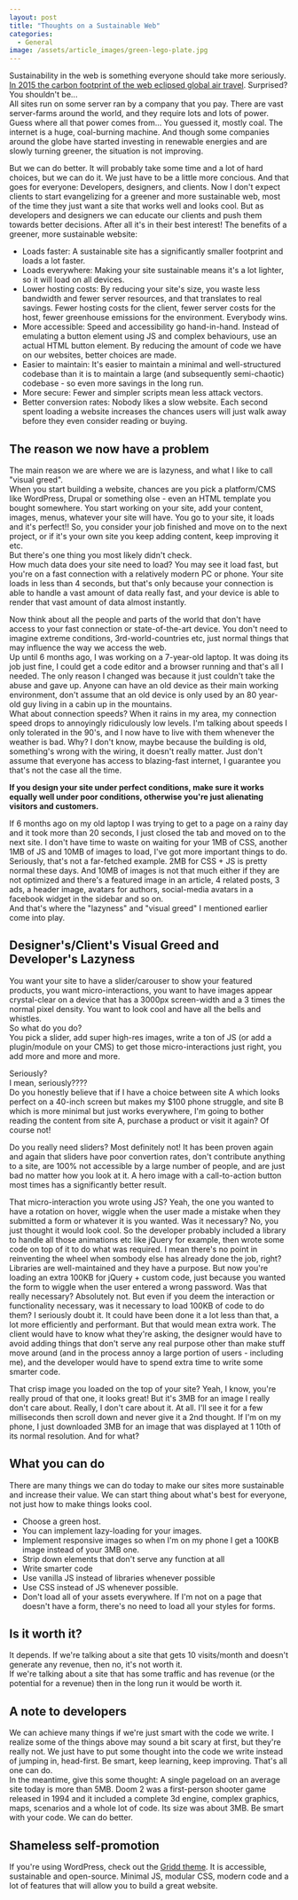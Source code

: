 ```yaml
---
layout: post
title: "Thoughts on a Sustainable Web"
categories:
  - General
image: /assets/article_images/green-lego-plate.jpg
---
```


Sustainability in the web is something everyone should take more seriously. [In 2015 the carbon footprint of the web eclipsed global air travel](https://www.theguardian.com/environment/2015/sep/25/server-data-centre-emissions-air-travel-web-google-facebook-greenhouse-gas). Surprised? You shouldn't be...  
All sites run on some server ran by a company that you pay. There are vast server-farms around the world, and they require lots and lots of power. Guess where all that power comes from... You guessed it, mostly coal. The internet is a huge, coal-burning machine. And though some companies around the globe have started investing in renewable energies and are slowly turning greener, the situation is not improving.  

But we can do better. It will probably take some time and a lot of hard choices, but we can do it. We just have to be a little more concious. And that goes for everyone: Developers, designers, and clients. Now I don't expect clients to start evangelizing for a greener and more sustainable web, most of the time they just want a site that works well and looks cool. But as developers and designers we can educate our clients and push them towards better decisions. After all it's in their best interest! The benefits of a greener, more sustainable website:

* Loads faster: A sustainable site has a significantly smaller footprint and loads a lot faster.
* Loads everywhere: Making your site sustainable means it's a lot lighter, so it will load on all devices.
* Lower hosting costs: By reducing your site's size, you waste less bandwidth and fewer server resources, and that translates to real savings. Fewer hosting costs for the client, fewer server costs for the host, fewer greenhouse emissions for the environment. Everybody wins.
* More accessible: Speed and accessibility go hand-in-hand. Instead of emulating a button element using JS and complex behaviours, use an actual HTML button element. By reducing the amount of code we have on our websites, better choices are made.
* Easier to maintain: It's easier to maintain a minimal and well-structured codebase than it is to maintain a large (and subsequently semi-chaotic) codebase - so even more savings in the long run.
* More secure: Fewer and simpler scripts mean less attack vectors.
* Better conversion rates: Nobody likes a slow website. Each second spent loading a website increases the chances users will just walk away before they even consider reading or buying.

## The reason we now have a problem

The main reason we are where we are is lazyness, and what I like to call "visual greed".  
When you start building a website, chances are you pick a platform/CMS like WordPress, Drupal or something olse - even an HTML template you bought somewhere. You start working on your site, add your content, images, menus, whatever your site will have. You go to your site, it loads and it's perfect!! So, you consider your job finished and move on to the next project, or if it's your own site you keep adding content, keep improving it etc.  
But there's one thing you most likely didn't check.  
How much data does your site need to load? You may see it load fast, but you're on a fast connection with a relatively modern PC or phone. Your site loads in less than 4 seconds, but that's only because your connection is able to handle a vast amount of data really fast, and your device is able to render that vast amount of data almost instantly.  

Now think about all the people and parts of the world that don't have access to your fast connection or state-of-the-art device. You don't need to imagine extreme conditions, 3rd-world-countries etc, just normal things that may influence the way we access the web.  
Up until 6 months ago, I was working on a 7-year-old laptop. It was doing its job just fine, I could get a code editor and a browser running and that's all I needed. The only reason I changed was because it just couldn't take the abuse and gave up. Anyone can have an old device as their main working environment, don't assume that an old device is only used by an 80 year-old guy living in a cabin up in the mountains.  
What about connection speeds? When it rains in my area, my connection speed drops to annoyingly ridiculously low levels. I'm talking about speeds I only tolerated in the 90's, and I now have to live with them whenever the weather is bad. Why? I don't know, maybe because the building is old, something's wrong with the wiring, it doesn't really matter. Just don't assume that everyone has access to blazing-fast internet, I guarantee you that's not the case all the time.

**If you design your site under perfect conditions, make sure it works equally well under poor conditions, otherwise you're just alienating visitors and customers.**

If 6 months ago on my old laptop I was trying to get to a page on a rainy day and it took more than 20 seconds, I just closed the tab and moved on to the next site. I don't have time to waste on waiting for your 1MB of CSS, another 1MB of JS and 10MB of images to load, I've got more important things to do.  
Seriously, that's not a far-fetched example. 2MB for CSS + JS is pretty normal these days. And 10MB of images is not that much either if they are not optimized and there's a featured image in an article, 4 related posts, 3 ads, a header image, avatars for authors, social-media avatars in a facebook widget in the sidebar and so on.  
And that's where the "lazyness" and "visual greed" I mentioned earlier come into play.  

## Designer's/Client's Visual Greed and Developer's Lazyness

You want your site to have a slider/carouser to show your featured products, you want micro-interactions, you want to have images appear crystal-clear on a device that has a 3000px screen-width and a 3 times the normal pixel density. You want to look cool and have all the bells and whistles.  
So what do you do?  
You pick a slider, add super high-res images, write a ton of JS (or add a plugin/module on your CMS) to get those micro-interactions just right, you add more and more and more.

Seriously?  
I mean, seriously????  
Do you honestly believe that if I have a choice between site A which looks perfect on a 40-inch screen but makes my $100 phone struggle, and site B which is more minimal but just works everywhere, I'm going to bother reading the content from site A, purchase a product or visit it again? Of course not!

Do you really need sliders? Most definitely not! It has been proven again and again that sliders have poor convertion rates, don't contribute anything to a site, are 100% not accessible by a large number of people, and are just bad no matter how you look at it. A hero image with a call-to-action button most times has a significantly better result.

That micro-interaction you wrote using JS? Yeah, the one you wanted to have a rotation on hover, wiggle when the user made a mistake when they submitted a form or whatever it is you wanted. Was it necessary? No, you just thought it would look cool. So the developer probably included a library to handle all those animations etc like jQuery for example, then wrote some code on top of it to do what was required. I mean there's no point in reinventing the wheel when sombody else has already done the job, right? Libraries are well-maintained and they have a purpose. But now you're loading an extra 100KB for jQuery + custom code, just because you wanted the form to wiggle when the user entered a wrong password. Was that really necessary? Absolutely not. But even if you deem the interaction or functionality necessary, was it necessary to load 100KB of code to do them? I seriously doubt it. It could have been done it a lot less than that, a lot more efficiently and performant. But that would mean extra work. The client would have to know what they're asking, the designer would have to avoid adding things that don't serve any real purpose other than make stuff move around (and in the process annoy a large portion of users - including me), and the developer would have to spend extra time to write some smarter code.  

That crisp image you loaded on the top of your site? Yeah, I know, you're really proud of that one, it looks great! But it's 3MB for an image I really don't care about. Really, I don't care about it. At all. I'll see it for a few milliseconds then scroll down and never give it a 2nd thought. If I'm on my phone, I just downloaded 3MB for an image that was displayed at 1 10th of its normal resolution. And for what?

## What you can do

There are many things we can do today to make our sites more sustainable and increase their value. We can start thing about what's best for everyone, not just how to make things looks cool.

* Choose a green host.
* You can implement lazy-loading for your images.
* Implement responsive images so when I'm on my phone I get a 100KB image instead of your 3MB one.
* Strip down elements that don't serve any function at all
* Write smarter code
* Use vanilla JS instead of libraries whenever possible
* Use CSS instead of JS whenever possible.
* Don't load all of your assets everywhere. If I'm not on a page that doesn't have a form, there's no need to load all your styles for forms.

## Is it worth it?

It depends. If we're talking about a site that gets 10 visits/month and doesn't generate any revenue, then no, it's not worth it.  
If we're talking about a site that has some traffic and has revenue (or the potential for a revenue) then in the long run it would be worth it.

## A note to developers

We can achieve many things if we're just smart with the code we write. I realize some of the things above may sound a bit scary at first, but they're really not. We just have to put some thought into the code we write instead of jumping in, head-first. Be smart, keep learning, keep improving. That's all one can do.  
In the meantime, give this some thought: A single pageload on an average site today is more than 5MB. Doom 2 was a first-person shooter game released in 1994 and it included a complete 3d engine, complex graphics, maps, scenarios and a whole lot of code. Its size was about 3MB. Be smart with your code. We can do better.

## Shameless self-promotion

If you're using WordPress, check out the [Gridd theme](https://github.com/wplemon/gridd). It is accessible, sustainable and open-source. Minimal JS, modular CSS, modern code and a lot of features that will allow you to build a great website.